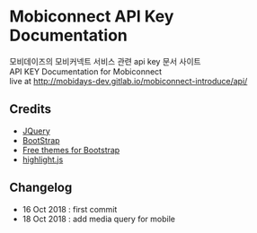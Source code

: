 # Mobiconnect API Key Documentation

모비데이즈의 모비커넥트 서비스 관련 api  key 문서 사이트  
API KEY Documentation for Mobiconnect  
live at http://mobidays-dev.gitlab.io/mobiconnect-introduce/api/

## Credits
- [JQuery](http://jquery.com/)  
- [BootStrap](https://getbootstrap.com/)
- [Free themes for Bootstrap](https://bootswatch.com/)
- [highlight.js](https://highlightjs.org/)

## Changelog
- 16 Oct 2018 : first commit
- 18 Oct 2018 : add media query for mobile 
